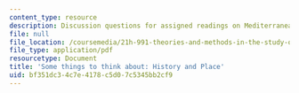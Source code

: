 ```yaml
---
content_type: resource
description: Discussion questions for assigned readings on Mediterranean Europe.
file: null
file_location: /coursemedia/21h-991-theories-and-methods-in-the-study-of-history-fall-2014/bf351dc34c7e4178c5d07c5345bb2cf9_MIT21H_991F14_HistoryPlace.pdf
file_type: application/pdf
resourcetype: Document
title: 'Some things to think about: History and Place'
uid: bf351dc3-4c7e-4178-c5d0-7c5345bb2cf9
---
```

